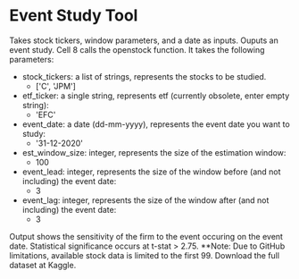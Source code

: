# Event Study Tool
Takes stock tickers, window parameters, and a date as inputs. Ouputs an event study. Cell 8 calls the openstock function. It takes the following parameters:

* stock_tickers: a list of strings, represents the stocks to be studied.
  * ['C', 'JPM']
* etf_ticker: a single string, represents etf (currently obsolete, enter empty string):
  * 'EFC'
* event_date: a date (dd-mm-yyyy), represents the event date you want to study:
  * '31-12-2020'
* est_window_size: integer, represents the size of the estimation window:
  * 100
* event_lead: integer, represents the size of the window before (and not including) the event date:
  * 3
* event_lag: integer, represents the size of the window after (and not including) the event date:
  * 3

Output shows the sensitivity of the firm to the event occuring on the event date. Statistical significance occurs at t-stat > 2.75.
**Note: Due to GitHub limitations, available stock data is limited to the first 99. Download the full dataset at Kaggle.
